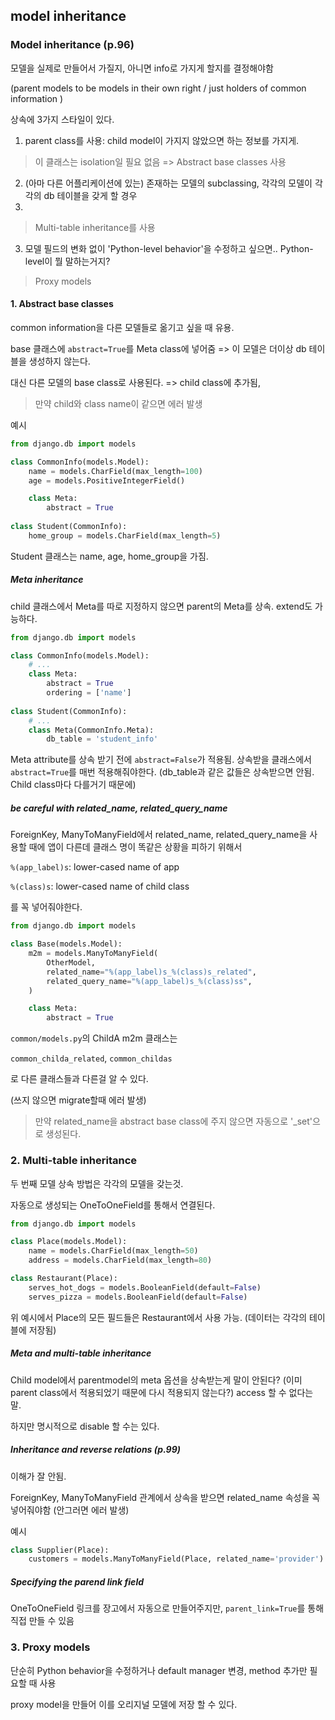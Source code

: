 ## model inheritance

### Model inheritance (p.96)

모델을 실제로 만들어서 가질지, 아니면 info로 가지게 할지를 결정해야함

(parent models to be models in their own right / just holders of common information )

상속에 3가지 스타일이 있다.

1. parent class를 사용: child model이 가지지 않았으면 하는 정보를 가지게. 

> 이 클래스는 isolation일 필요 없음 => Abstract base classes 사용

2. (아마 다른 어플리케이션에 있는) 존재하는 모델의 subclassing, 각각의 모델이 각각의  db 테이블을 갖게 할 경우
3. ​

> Multi-table inheritance를 사용

3. 모델 필드의 변화 없이 'Python-level behavior'을 수정하고 싶으면..  Python-level이 뭘 말하는거지?

> Proxy models



#### 1. Abstract base classes

common information을 다른 모델들로 옮기고 싶을 때 유용.

base 클래스에 `abstract=True`를 Meta class에 넣어줌 => 이 모델은 더이상 db 테이블을 생성하지 않는다. 

대신 다른 모델의 base class로 사용된다. => child class에 추가됨,

> 만약 child와 class name이 같으면 에러 발생

예시

```python
from django.db import models 

class CommonInfo(models.Model):
    name = models.CharField(max_length=100) 
    age = models.PositiveIntegerField()

	class Meta:
        abstract = True 
       
class Student(CommonInfo):
    home_group = models.CharField(max_length=5)
```

Student 클래스는 name, age, home_group을 가짐. 

##### Meta inheritance

child 클래스에서 Meta를 따로 지정하지 않으면 parent의 Meta를 상속. extend도 가능하다.

```python
from django.db import models 

class CommonInfo(models.Model):
	# ...
	class Meta:
		abstract = True 
        ordering = ['name'] 
        
class Student(CommonInfo):
    # ...
    class Meta(CommonInfo.Meta):
        db_table = 'student_info'
```

Meta attribute를 상속 받기 전에 `abstract=False`가 적용됨. 상속받을 클래스에서 `abstract=True`를 매번 적용해줘야한다. (db_table과 같은 값들은 상속받으면 안됨. Child class마다 다를거기 때문에)



##### be careful with related_name, related_query_name

ForeignKey, ManyToManyField에서 related_name, related_query_name을 사용할 때에 앱이 다른데 클래스 명이 똑같은 상황을 피하기 위해서 

`%(app_label)s`: lower-cased name of app

 `%(class)s`: lower-cased name of child class

를 꼭 넣어줘야한다.

```python
from django.db import models 

class Base(models.Model):
	m2m = models.ManyToManyField( 
        OtherModel, 
        related_name="%(app_label)s_%(class)s_related", 
        related_query_name="%(app_label)s_%(class)ss", 
    )

	class Meta:
        abstract = True
```

`common/models.py`의 ChildA m2m 클래스는

`common_childa_related`, `common_childas`

로 다른 클래스들과 다른걸 알 수 있다. 

(쓰지 않으면 migrate할때 에러 발생)

> 만약 related_name을 abstract base class에 주지 않으면 자동으로 '_set'으로 생성된다. 



### 2. Multi-table inheritance

두 번째 모델 상속 방법은 각각의 모델을 갖는것.

자동으로 생성되는 OneToOneField를 통해서 연결된다. 

```python
from django.db import models

class Place(models.Model):
    name = models.CharField(max_length=50) 
    address = models.CharField(max_length=80)

class Restaurant(Place):
    serves_hot_dogs = models.BooleanField(default=False) 
    serves_pizza = models.BooleanField(default=False)
```

위 예시에서 Place의 모든 필드들은 Restaurant에서 사용 가능. (데이터는 각각의 테이블에 저장됨)

##### Meta and multi-table inheritance

Child model에서 parentmodel의 meta 옵션을 상속받는게 말이 안된다? (이미 parent class에서 적용되었기 때문에 다시 적용되지 않는다?) access 할 수 없다는 말. 

하지만 명시적으로 disable 할 수는 있다.

##### Inheritance and reverse relations (p.99)

이해가 잘 안됨.

ForeignKey, ManyToManyField 관계에서 상속을 받으면 related_name 속성을 꼭 넣어줘야함 (안그러면 에러 발생)

예시

```python
class Supplier(Place):
    customers = models.ManyToManyField(Place, related_name='provider')
```

##### Specifying the parend link field

OneToOneField 링크를 장고에서 자동으로 만들어주지만, `parent_link=True`를 통해 직접 만들 수 있음



### 3. Proxy models

단순히 Python behavior을 수정하거나 default manager 변경, method 추가만 필요할 때 사용

proxy model을 만들어 이를 오리지널 모델에 저장 할 수 있다.  

